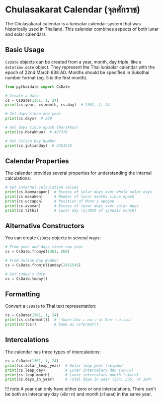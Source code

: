 # Chulasakarat Calendar (จุลศักราช)

The Chulasakarat calendar is a lunisolar calendar system that was historically used in Thailand. This calendar combines aspects of both lunar and solar calendars.

## Basic Usage

`CsDate` objects can be created from a year, month, day triple, like a `datetime.date` object. They represent the Thai lunisolar calendar with the epoch of 22nd March 638 AD. Months should be specified in Sukothai number format (eg. 5 is the first month).

```python
from pythaidate import CsDate

# Create a date
cs = CsDate(1361, 1, 24)
print(cs.year, cs.month, cs.day)  # 1361, 1, 24

# Get days since new year
print(cs.days)  # 260

# Get days since epoch (horakhun)
print(cs.horakhun)  # 497378

# Get Julian Day Number
print(cs.julianday)  # 2451545
```

## Calendar Properties

The calendar provides several properties for understanding the internal calculations:

```python
# Get internal calculation values
print(cs.kammacapon)  # Excess of solar days over whole solar days
print(cs.masaken)     # Number of lunar months since epoch
print(cs.uccapon)     # Position of Moon's apogee
print(cs.avoman)      # Excess of lunar days over solar days
print(cs.tithi)       # Lunar day (1/30th of synodic month)
```

## Alternative Constructors

You can create `CsDate` objects in several ways:

```python
# From year and days since new year
cs = CsDate.fromyd(1361, 260)

# From Julian Day Number
cs = CsDate.fromjulianday(2451545)

# Get today's date
cs = CsDate.today()
```

## Formatting

Convert a `CsDate` to Thai text representation:

```python
cs = CsDate(1361, 1, 24)
print(cs.csformat())  # 'วันเสาร์ เดือน ๑ แรม ๙ ค่ำ ปีเถาะ จ.ศ.๑๓๖๑'
print(str(cs))        # Same as csformat()
```

## Intercalations

The calendar has three types of intercalations:

```python
cs = CsDate(1361, 1, 24)
print(cs.solar_leap_year)  # Solar leap year (อธิกสุรทิน)
print(cs.leap_day)         # Lunar intercalary day (อธิกวาร)
print(cs.leap_month)       # Lunar intercalary month (อธิกมาส)
print(cs.days_in_year)     # Total days in year (354, 355, or 384)
```

!!! note
    A year can only have either zero or one intercalations. There can't be both an intercalary day (อธิกวาร) and month (อธิกมาส) in the same year. 